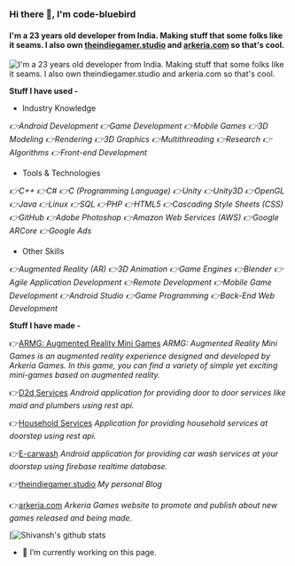 ### Hi there 👋, **I'm code-bluebird**
#### I'm a 23 years old developer from India. Making stuff that some folks like it seams. I also own [theindiegamer.studio](https://theindiegamer.studio) and [arkeria.com](https://www.arkeria.com/) so that's cool.
![I'm a 23 years old developer from India. Making stuff that some folks like it seams. I also own [theindiegamer.studio](https://theindiegamer.studio) and [arkeria.com](https://www.arkeria.com/) so that's cool.](https://www.arkeria.com/assets/img/qqqq.jpg)

**Stuff I have used -**
- Industry Knowledge

*👉Android Development* *👉Game Development* *👉Mobile Games* *👉3D Modeling* *👉Rendering* *👉3D Graphics* *👉Multithreading* *👉Research* *👉Algorithms* *👉Front-end Development*
- Tools & Technologies

*👉C++* *👉C#* *👉C (Programming Language)* *👉Unity* *👉Unity3D* *👉OpenGL* *👉Java* *👉Linux* *👉SQL* *👉PHP* *👉HTML5* *👉Cascading Style Sheets (CSS)* *👉GitHub* *👉Adobe Photoshop* *👉Amazon Web Services (AWS)* *👉Google ARCore* *👉Google Ads*

- Other Skills 

*👉Augmented Reality (AR)* *👉3D Animation* *👉Game Engines* *👉Blender* *👉Agile Application Development* *👉Remote Development* *👉Mobile Game Development* *👉Android Studio* *👉Game Programming* *👉Back-End Web Development*

**Stuff I have made -**

👉[ARMG: Augmented Reality Mini Games](https://play.google.com/store/apps/details?id=com.Arkeria.ARMiniGames)
*ARMG: Augmented Reality Mini Games is an augmented reality experience designed and developed by Arkeria Games. In this game, you can find a variety of simple yet exciting mini-games based on augmented reality.*

👉[D2d Services](https://github.com/code-bluebird/d2dservice)
*Android application for providing door to door services like maid and plumbers using rest api.*

👉[Household Services](https://github.com/code-bluebird/Household-Services)
*Application for providing household services at doorstep using rest api.*

👉[E-carwash](https://github.com/code-bluebird/E-carwash)
*Android application for providing car wash services at your doorstep using firebase realtime database.*

👉[theindiegamer.studio](https://theindiegamer.studio) 
*My personal Blog*

👉[arkeria.com](https://www.arkeria.com/)
*Arkeria Games website to promote and publish about new games released and being made.*


[![Shivansh's github stats](https://github-readme-stats.vercel.app/api?username=code-bluebird&count_private=true&show_icons=true&theme=react)




- 🔭 I’m currently working on this page. 
